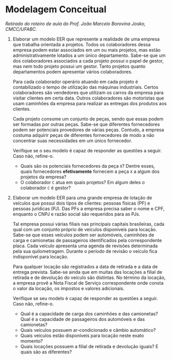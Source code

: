 # Modelagem Conceitual
*Retirado do roteiro de aula do Prof. João Marcelo Borovina Josko, CMCC/UFABC.*

1. Elaborar um modelo EER que represente a realidade
   de uma empresa que trabalha orientada a projetos.
   Todos os colaboradores dessa empresa podem estar
   associados em um ou mais projetos, mas estão
   administrativamente lotados a um único departamento.
   Sabe-se que um dos colaboradores associados a
   cada projeto possui o papel de gestor, mas nem
   todo projeto possui um gestor. Tanto projetos
   quanto departamentos podem apresentar vários
   colaboradores.

   Para cada colaborador operário atuando em cada
   projeto é contabilizado o tempo de utilização
   das máquinas industriais. Certos colaboradores
   são vendedores que utilizam os carros da empresa
   para visitar clientes em certa data. Outros
   colaboradores são motoristas que usam caminhões
   da empresa para realizar as entregas dos
   produtos aos clientes.

   Cada projeto consome um conjunto de peças, sendo
   que essas podem ser formadas por outras peças.
   Sabe-se que diferentes fornecedores podem ser
   potenciais provedores de várias peças. Contudo,
   a empresa costuma adquirir peças de diferentes
   fornecedores de modo a não concentrar suas
   necessidades em um único fornecedor.

   Verifique se o seu modelo é capaz de responder
   as questões a seguir. Caso não, refine-o.

   - Quais são os potenciais fornecedores da peça
     `X`? Dentre esses, quais fornecedores
     **efetivamente** fornecem a peça `X` a
     algum dos projetos da empresa?
   - O colaborador `C` atua em quais projetos?
     Em algum deles o colaborador `C` é gestor?

2. Elaborar um modelo EER para uma grande empresa
   de lotação de veículos que possui dois tipos
   de clientes: pessoas físicas (PF) e pessoas
   jurídicas (PJ). Das PFs a empresa precisa
   saber o nome e CPF, enquanto o CNPJ e razão
   social são requeridos para as PJs.

   Tal empresa possui várias filiais nas principais
   capitais brasileiras, cada qual com um conjunto
   próprio de veículos disponíveis para locação.
   Sabe-se que esses veículos podem ser automóveis,
   caminhões de carga e camionetas de passageiros
   identificados pela correspondente placa. Cada
   veículo apresenta uma agenda de revisões 
   determinada pela sua quilometragem. Durante o
   período de revisão o veículo fica indisponível
   para locação.

   Para qualquer locação são registrados a data
   de retirada e a data de entrega prevista.
   Sabe-se ainda que em muitas das locações a filial
   de retirada e de devolução do veículo são
   distintas. No término da locação, a empresa
   provê a Nota Fiscal de Serviço correspondente
   onde consta o valor da locação, os impostos e
   valores adicionais.

   Verifique se seu modelo é capaz de responder
   as questões a seguir. Caso não, refine-o.

   - Qual é a capacidade de carga dos caminhões
     e das camionetas? Qual é a capacidade de
     passageiros dos automóveis e das camionetas?
   - Quais veículos possuem ar-condicionado e
     câmbio automático?
   - Quais veículos estão disponíveis para locação
     neste exato momento?
   - Quais locações possuem a filial de retirada
     e devolução iguais? E quais são as diferentes?
